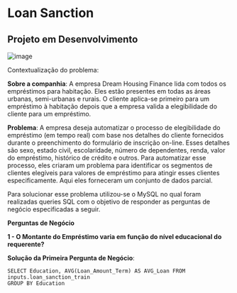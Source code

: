 # Loan Sanction

## Projeto em Desenvolvimento

![image](https://user-images.githubusercontent.com/69591172/215238996-679635ae-600e-4c3f-bc28-6e631d1ee77c.png)

Contextualização do problema:

**Sobre a companhia**:
A empresa Dream Housing Finance lida com todos os empréstimos para habitação. Eles estão presentes em todas as áreas urbanas, semi-urbanas e rurais. O cliente aplica-se primeiro para um empréstimo à habitação depois que a empresa valida a elegibilidade do cliente para um empréstimo.

**Problema**:
A empresa deseja automatizar o processo de elegibilidade do empréstimo (em tempo real) com base nos detalhes do cliente fornecidos durante o preenchimento do formulário de inscrição on-line. Esses detalhes são sexo, estado civil, escolaridade, número de dependentes, renda, valor do empréstimo, histórico de crédito e outros. Para automatizar esse processo, eles criaram um problema para identificar os segmentos de clientes elegíveis para valores de empréstimo para atingir esses clientes especificamente. Aqui eles forneceram um conjunto de dados parcial.

Para solucionar esse problema utilizou-se o MySQL no qual foram realizadas queries SQL com o objetivo de responder as perguntas de negócio especificadas a seguir.

**Perguntas de Negócio**

**1 - O Montante do Empréstimo varia em função do nível educacional do requerente?**

**Solução da Primeira Pergunta de Negócio**:

```
SELECT Education, AVG(Loan_Amount_Term) AS AVG_Loan FROM inputs.loan_sanction_train
GROUP BY Education
```
